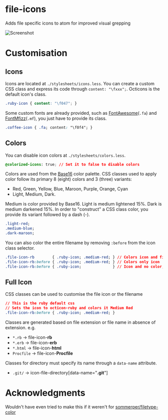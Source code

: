 # file-icons

Adds file specific icons to atom for improved visual grepping

![Screenshot](https://raw.githubusercontent.com/DanBrooker/file-icons/master/file-icons.png)

# Customisation
## Icons
Icons are located at `./stylesheets/icons.less`. You can create a custom CSS class and express its code through `content: "\fxxx";`. Octicons is the default icon's class.

```css
.ruby-icon { content: "\f047"; }
```

Some custom fonts are already provided, such as [FontAwesome](http://fortawesome.github.io/)(`.fa`) and [FontMfizz](http://mfizz.com/oss/font-mfizz)(`.mf`), you just have to provide its class.

```css
.coffee-icon { .fa; content: "\f0f4"; }
```

## Colors
You can disable icon colors at `./stylesheets/colors.less`.
```css
@colorized-icons: true; // Set it to false to disable colors
```

Colors are used from the [Base16](https://github.com/chriskempson/base16) color palette. CSS classes used to apply color follow its primary 8 (eight) colors and 3 (three) variants:

  * Red, Green, Yellow, Blue, Maroon, Purple, Orange, Cyan
  * Light, Medium, Dark.

Medium is color provided by Base16. Light is medium lightened 15%. Dark is medium darkened 15%. In order to "construct" a CSS class color, you provide its variant followed by a dash (-).

```css
.light-red;
.medium-blue;
.dark-maroon;
```

You can also color the entire filename by removing `:before` from the icon class selector.

```css
.file-icon-rb        { .ruby-icon; .medium-red; } // Colors icon and filename
.file-icon-rb:before { .ruby-icon; .medium-red; } // Colors only icon
.file-icon-rb:before { .ruby-icon;              } // Icon and no color, to disable color for only a specific subset
```

## Full Icon

CSS classes can be used to customise the file icon or the filename

```css
// This is the ruby default css
// Sets the icon to octicon-ruby and colors it Medium Red
.file-icon-rb:before { .ruby-icon; .medium-red; }
```

Classes are generated based on file extension or file name in absence of extension.
e.g.
* `*.rb`      -> file-icon-**rb**
* `*.erb`     -> file-icon-**erb**
* `*.html`    -> file-icon-**html**
* `Procfile` -> file-icon-**Procfile**

Classes for directory must specify its name through a `data-name` attribute.

* `.git/` -> icon-file-directory[data-name="**.git**"]

# Acknowledgments
Wouldn't have even tried to make this if it weren't for [sommerper/filetype-color](https://github.com/sommerper/filetype-color)
